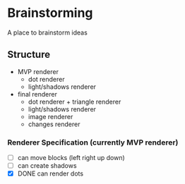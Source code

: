 # Brainstorming

A place to brainstorm ideas

## Structure

-   MVP renderer
    -   dot renderer
    -   light/shadows renderer
-   final renderer
    -   dot renderer + triangle renderer
    -   light/shadows renderer
    -   image renderer
    -   changes renderer

### Renderer Specification (currently MVP renderer)

-   [ ] can move blocks (left right up down)
-   [ ] can create shadows
-   [x] DONE can render dots

